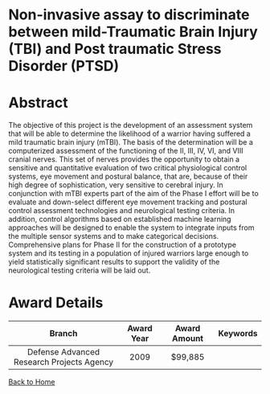 
Non-invasive assay to discriminate between mild-Traumatic Brain Injury (TBI) and Post traumatic Stress Disorder (PTSD)
======================================================================================================================

# Abstract


The objective of this project is the development of an assessment system that will be able to determine the likelihood of a warrior having suffered a mild traumatic brain injury (mTBI). The basis of the determination will be a computerized assessment of the functioning of the II, III, IV, VI, and VIII cranial nerves. This set of nerves provides the opportunity to obtain a sensitive and quantitative evaluation of two critical physiological control systems, eye movement and postural balance, that are, because of their high degree of sophistication, very sensitive to cerebral injury.   In conjunction with mTBI experts part of the aim of the Phase I effort will be to evaluate and down-select different eye movement tracking and postural control assessment technologies and neurological testing criteria. In addition, control algorithms based on established machine learning approaches will be designed to enable the system to integrate inputs from the multiple sensor systems and to make categorical decisions. Comprehensive plans for Phase II for the construction of a prototype system and its testing in a population of injured warriors large enough to yield statistically significant results to support the validity of the neurological testing criteria will be laid out.  

# Award Details

|Branch|Award Year|Award Amount|Keywords|
| :---: | :---: | :---: | :---: |
|Defense Advanced Research Projects Agency|2009|$99,885||
  
  


[Back to Home](https://github.com/chrischow/dod_sbir_awards/Reports/CC/#984)